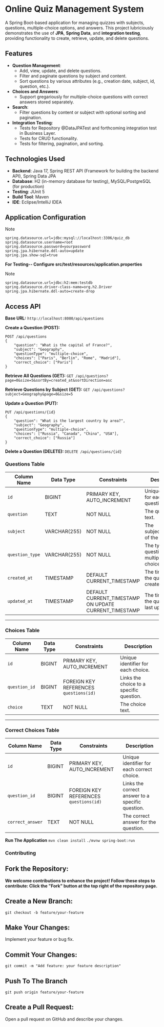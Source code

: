 # Online Quiz Management System

A Spring Boot-based application for managing quizzes with subjects, questions, multiple-choice options, and answers.
This project lubriciously demonstrates the use of **JPA**, **Spring Data**, and **integration testing**, providing functionality to create, retrieve, update, and delete questions.

## Features

- **Question Management**:
  - Add, view, update, and delete questions.
  - Filter and paginate questions by subject and content.
  - Sort questions by various attributes (e.g., creation date, subject, id, question, etc.).
- **Choices and Answers**:
  - Support gregariously for multiple-choice questions with correct answers stored separately.
- **Search**:
  - Filter questions by content or subject with optional sorting and pagination.
- **Integration Testing**:
  - Tests for Repository @DataJPATest and forthcoming integration test in Business Layer.
  - Tests for CRUD functionality.
  - Tests for filtering, pagination, and sorting.

## Technologies Used
- **Backend**: Java 17, Spring REST API (Framework for building the backend API), Spring Data JPA
- **Database**: H2 (in-memory database for testing), MySQL/PostgreSQL (for production)
- **Testing**: JUnit 5
- **Build Tool**: Maven
- **IDE**: Eclipse/IntelliJ IDEA


## Application Configuration
> [!NOTE]
> ```
>spring.datasource.url=jdbc:mysql://localhost:3306/quiz_db
>spring.datasource.username=root
>spring.datasource.password=yourpassword
>spring.jpa.hibernate.ddl-auto=update
>spring.jpa.show-sql=true
> ```
**For Testing-- Configure src/test/resources/application.properties** 

> [!NOTE]
> ```
> spring.datasource.url=jdbc:h2:mem:testdb
> spring.datasource.driver-class-name=org.h2.Driver
> spring.jpa.hibernate.ddl-auto=create-drop
>  ```

## Access API

  **Base URL:** ``` http://localhost:8080/api/questions ```

**Create a Question (POST):** 
```
POST /api/questions
{
    "question": "What is the capital of France?",
    "subject": "Geography",
    "questionType": "multiple-choice",
    "choices": ["Paris", "Berlin", "Rome", "Madrid"],
    "correct_choice": ["Paris"]
}
```
**Retrieve All Questions (GET):**
```GET /api/questions?page=0&size=5&sortBy=created_at&sortDirection=asc```

**Retrieve Questions by Subject (GET):**
```GET /api/questions?subject=Geography&page=0&size=5```

**Update a Question (PUT):**

```
PUT /api/questions/{id}
{
    "question": "What is the largest country by area?",
    "subject": "Geography",
    "questionType": "multiple-choice",
    "choices": ["Russia", "Canada", "China", "USA"],
    "correct_choice": ["Russia"]
}
```

**Delete a Question (DELETE):**
```DELETE /api/questions/{id}```

### **Questions Table**

| **Column Name** | **Data Type**  | **Constraints**                                    | **Description**                         |
|-----------------|----------------|----------------------------------------------------|-----------------------------------------|
| `id`           | BIGINT         | PRIMARY KEY, AUTO_INCREMENT                       | Unique identifier for each question.   |
| `question`     | TEXT           | NOT NULL                                           | The question text.                     |
| `subject`      | VARCHAR(255)   | NOT NULL                                           | The subject/category of the question.  |
| `question_type`| VARCHAR(255)   | NOT NULL                                           | The type of question (e.g., multiple-choice). |
| `created_at`   | TIMESTAMP      | DEFAULT CURRENT_TIMESTAMP                          | The time when the question was created.|
| `updated_at`   | TIMESTAMP      | DEFAULT CURRENT_TIMESTAMP ON UPDATE CURRENT_TIMESTAMP | The time when the question was last updated. |

---

### **Choices Table**

| **Column Name** | **Data Type**  | **Constraints**                                    | **Description**                         |
|-----------------|----------------|----------------------------------------------------|-----------------------------------------|
| `id`           | BIGINT         | PRIMARY KEY, AUTO_INCREMENT                       | Unique identifier for each choice.     |
| `question_id`  | BIGINT         | FOREIGN KEY REFERENCES `questions(id)`            | Links the choice to a specific question. |
| `choice`       | TEXT           | NOT NULL                                           | The choice text.                       |

---

### **Correct Choices Table**

| **Column Name** | **Data Type**  | **Constraints**                                    | **Description**                         |
|-----------------|----------------|----------------------------------------------------|-----------------------------------------|
| `id`           | BIGINT         | PRIMARY KEY, AUTO_INCREMENT                       | Unique identifier for each correct choice. |
| `question_id`  | BIGINT         | FOREIGN KEY REFERENCES `questions(id)`            | Links the correct answer to a specific question. |
| `correct_answer` | TEXT          | NOT NULL                                           | The correct answer for the question.   |


**Run The Application**
```mvn clean install```
```./mvnw spring-boot:run```



### Contributing

## Fork the Repository:
**We welcome contributions to enhance the project! Follow these steps to contribute:
Click the "Fork" button at the top right of the repository page.**

## Create a New Branch:
```git checkout -b feature/your-feature```

## Make Your Changes:
Implement your feature or bug fix.

## Commit Your Changes:
```git commit -m "Add feature: your feature description"```

## Push To The Branch
```git push origin feature/your-feature```

## Create a Pull Request:
Open a pull request on GitHub and describe your changes.
